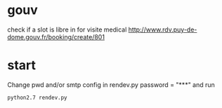 # gouv

check if a slot is libre in for visite medical http://www.rdv.puy-de-dome.gouv.fr/booking/create/801

# start
Change pwd and/or smtp config in rendev.py password = "***" and run
```
python2.7 rendev.py
```